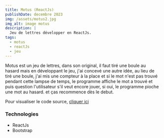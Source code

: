 ```yaml
---
title: Motus (ReactJs)
publishDate: decembre 2023
img: /assets/motus2.jpg
img_alt: image motus
description: |
  Jeu de lettres développer en ReactJs.
tags:
  - motus
  - reactJs
  - jeu
---
```

Motus est un jeu de lettres, dans son original, il faut tiré une boule au hasard mais
en développant le jeu, j'ai concevé une autre idée, au lieu de tiré une boule, j'ai mis une compteur à la place et si le mot n'est pas trouvé pendant cette lampse de temps,
le programme affiche le mot a trouvé et puis question l'utilisateur s'il veut encore jouer, si oui, le programme pioche une mot au hasard. et ças recommence dès le debut.  
<p>Pour visualiser le code source, <a href="https://github.com/chani2022/motus" target="_blank"> cliquer ici</a></p>
<h3> Technologies </h3>
<ul>
    <li>ReactJs</li>
    <li>Bootstrap</li>
  </ul>
